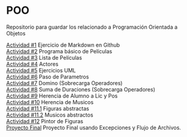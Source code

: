 # POO
Repositorio para guardar los relacionado a Programación Orientada a Objetos

[Actividad #1](./Setup/README.md) Ejercicio de Markdown en Github  
[Actividad #2](./Peliculas/Program.cs) Programa básico de Películas  
[Actividad #3](./Lista%20Peliculas/Program.cs) Lista de Películas  
[Actividad #4](./Actores/Program.cs) Actores  
[Actividad #5](./UML/README.md) Ejercicios UML  
[Actividad #6](./PasoParametros/Program.cs) Paso de Parametros  
[Actividad #7](./Domino/Program.cs) Domino (Sobrecarga Operadores)  
[Actividad #8](./Duracion/Program.cs) Suma de Duraciones (Sobrecarga Operadores)  
[Actividad #9](./Alumnos/Program.cs) Herencia de Alumno a Lic y Pos  
[Actividad #10](./Musicos/Program.cs) Herencia de Musicos  
[Actividad #11.1](./Figuras_Abs/Program.cs) Figuras abstractas  
[Actividad #11.2](./Musicos_Abs/Program.cs) Musicos abstractos  
[Actividad #12](./Pinta_Figuras/README.md) Pintor de Figuras  
[Proyecto Final](./Productos/README.md) Proyecto Final usando Excepciones y Flujo de Archivos.